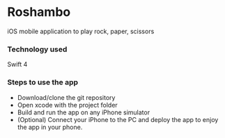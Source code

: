 # Roshambo
iOS mobile application to play rock, paper, scissors
### Technology used
Swift 4
### Steps to use the app
* Download/clone the git repository
* Open xcode with the project folder
* Build and run the app on any iPhone simulator 
* (Optional) Connect your iPhone to the PC and deploy the app to enjoy the app in your phone.
